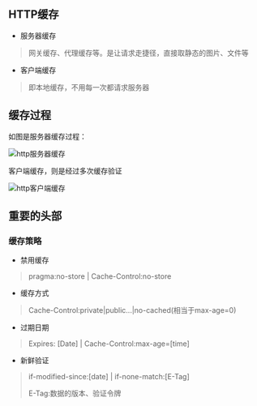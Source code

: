 
##	HTTP缓存

*	服务器缓存

>	网关缓存、代理缓存等。是让请求走捷径，直接取静态的图片、文件等

*	客户端缓存

>	即本地缓存，不用每一次都请求服务器

##	缓存过程

如图是服务器缓存过程：

![http服务器缓存](https://github.com/mirindalover/SummaryOfProgrammingLearning/blob/master/http/resource/服务端缓存.png)

客户端缓存，则是经过多次缓存验证

![http客户端缓存](https://github.com/mirindalover/SummaryOfProgrammingLearning/blob/master/http/resource/客户端缓存.png)

##	重要的头部

###	缓存策略

*	禁用缓存	

>	pragma:no-store  |		Cache-Control:no-store

*	缓存方式

>	Cache-Control:private|public...|no-cached(相当于max-age=0)

*	过期日期

>	Expires: [Date]	| Cache-Control:max-age=[time]

*	新鲜验证

>	if-modified-since:[date]	|	if-none-match:[E-Tag]
>
>	E-Tag:数据的版本、验证令牌







